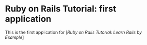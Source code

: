 # Ruby on Rails Tutorial: first application 

This is the first application for [*Ruby on Rails Tutorial: Learn Rails by Example*]
